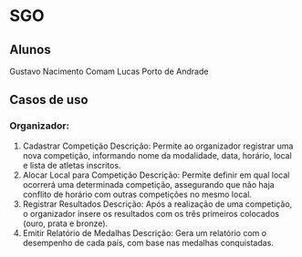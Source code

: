 # SGO

## Alunos
Gustavo Nacimento Comam
Lucas Porto de Andrade

## Casos de uso
### Organizador:
1.	Cadastrar Competição
Descrição: Permite ao organizador registrar uma nova competição, informando nome da modalidade, data, horário, local e lista de atletas inscritos.
2.	Alocar Local para Competição
Descrição: Permite definir em qual local ocorrerá uma determinada competição, assegurando que não haja conflito de horário com outras competições no mesmo local.
3.	Registrar Resultados
Descrição: Após a realização de uma competição, o organizador insere os resultados com os três primeiros colocados (ouro, prata e bronze).
4.	Emitir Relatório de Medalhas
Descrição: Gera um relatório com o desempenho de cada país, com base nas medalhas conquistadas.


